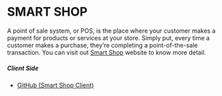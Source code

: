 # SMART SHOP

A point of sale system, or POS, is the place where your customer makes a payment for products or services at your store. Simply put, every time a customer makes a purchase, they’re completing a point-of-the-sale transaction.
You can visit out [Smart Shop](https://smart-shop-pos.web.app/) website to know more detail.

##### Client Side

- [GitHub (Smart Shop Client)](https://github.com/imRHB/smart-shop-client)